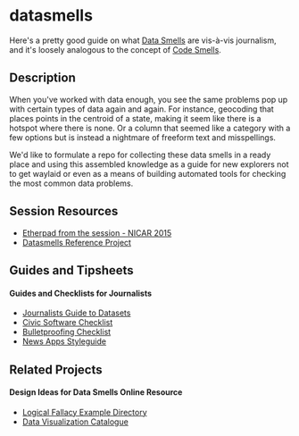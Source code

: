 datasmells
==========
Here's a pretty good guide on what [Data Smells](https://github.com/nikeiubel/data-smells/wiki/Ensuring-Accuracy-in-Data-Journalism) are vis-à-vis journalism, and it's loosely analogous to the concept of [Code Smells](http://en.wikipedia.org/wiki/Code_smell).

## Description
When you've worked with data enough, you see the same problems pop up with certain types of data again and again. For instance, geocoding that places points in the centroid of a state, making it seem like there is a hotspot where there is none. Or a column that seemed like a category with a few options but is instead a nightmare of freeform text and misspellings.

We'd like to formulate a repo for collecting these data smells in a ready place and using this assembled knowledge as a guide for new explorers not to get waylaid or even as a means of building automated tools for checking the most common data problems.

## Session Resources
* [Etherpad from the session - NICAR 2015](https://etherpad.mozilla.org/nicar-datasmells)
* [Datasmells Reference Project](https://github.com/nikeiubel/data-smells/wiki/Ensuring-Accuracy-in-Data-Journalism)

## Guides and Tipsheets
#### Guides and Checklists for Journalists
* [Journalists Guide to Datasets](https://github.com/ryanpitts/journalists-guide-datasets/)
* [Civic Software Checklist](http://civicpatterns.org/checklist/)
* [Bulletproofing Checklist](https://github.com/propublica/guides/blob/master/data-bulletproofing.md)
* [News Apps Styleguide](https://github.com/propublica/guides/blob/master/news-apps.md)

## Related Projects
#### Design Ideas for Data Smells Online Resource
* [Logical Fallacy Example Directory](https://yourlogicalfallacyis.com/)
* [Data Visualization Catalogue](http://www.datavizcatalogue.com/)
